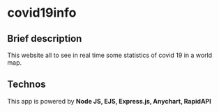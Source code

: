 # covid19info

## Brief description
This website all to see in real time some statistics of covid 19 in a world map.

## Technos
This app is powered by **Node JS, EJS, Express.js, Anychart, RapidAPI**
